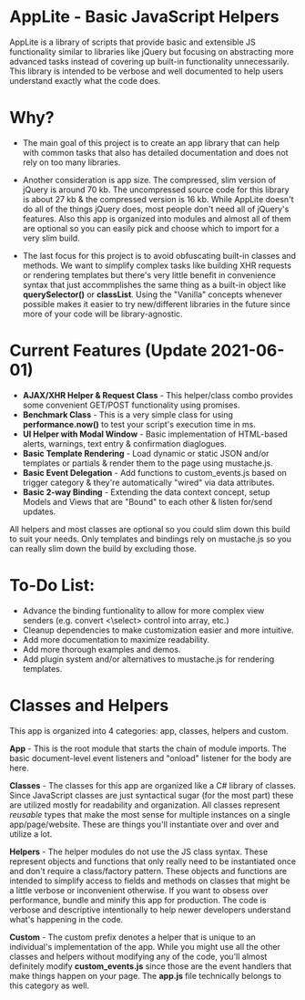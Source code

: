 # AppLite - Basic JavaScript Helpers
AppLite is a library of scripts that provide basic and extensible JS functionality
similar to libraries like jQuery but focusing on abstracting more advanced tasks instead
of covering up built-in functionality unnecessarily. This library is intended to be verbose
and well documented to help users understand exactly what the code does. 

# Why? 
* The main goal of this project is to create an app library that can help with common tasks
that also has detailed documentation and does not rely on too many libraries. 

* Another consideration is app size. The compressed, slim version of jQuery is around 70 kb. 
The uncompressed source code for this library is about 27 kb & the compressed version is 16 kb. While AppLite doesn't do 
all of the things jQuery does, most people don't need all of jQuery's features. Also this app is organized into modules and
almost all of them are optional so you can easily pick and choose which to import for a very slim build. 

* The last focus for this project is to avoid obfuscating built-in classes and methods. We want to simplify complex tasks
like building XHR requests or rendering templates but there's very little benefit in convenience syntax that just accommplishes
the same thing as a built-in object like __querySelector()__ or __classList__. Using the "Vanilla" concepts whenever possible
makes it easier to try new/different libraries in the future since more of your code will be library-agnostic. 


# Current Features (Update 2021-06-01)

* **AJAX/XHR Helper & Request Class** - This helper/class combo provides some convenient GET/POST functionality using promises. 
* **Benchmark Class** - This is a very simple class for using __performance.now()__ to test your script's execution time in ms.
* **UI Helper with Modal Window** - Basic implementation of HTML-based alerts, warnings, text entry & confirmation diaglogues. 
* **Basic Template Rendering** - Load dynamic or static JSON and/or templates or partials & render them to the page using mustache.js. 
* **Basic Event Delegation** - Add functions to custom_events.js based on trigger category & they're automatically "wired" via data attributes. 
* **Basic 2-way Binding** - Extending the data context concept, setup Models and Views that are "Bound" to each other & listen for/send updates. 

All helpers and most classes are optional so you could slim down this build to suit your needs. Only templates and bindings rely on mustache.js so you can really slim down the build by excluding those. 

# To-Do List:  

* Advance the binding funtionality to allow for more complex view senders (e.g. convert <\select> control into array, etc.)
* Cleanup dependencies to make customization easier and more intuitive. 
* Add more documentation to maximize readability.
* Add more thorough examples and demos. 
* Add plugin system and/or alternatives to mustache.js for rendering templates. 

# Classes and Helpers
This app is organized into 4 categories: app, classes, helpers and custom. 

**App** - This is the root module that starts the chain of module imports. The basic document-level
event listeners and "onload" listener for the body are here. 

**Classes** - The classes for this app are organized like a C# library of classes. Since JavaScript classes
are just syntactical sugar (for the most part) these are utilized mostly for readability and organization. 
All classes represent _reusable_ types that make the most sense for multiple instances on a single app/page/website. 
These are things you'll instantiate over and over and utilize a lot. 

**Helpers** - The helper modules do not use the JS class syntax. These represent objects and functions that only really need
to be instantiated once and don't require a class/factory pattern. These objects and functions are intended to simplify access 
to fields and methods on classes that might be a little verbose or inconvenient otherwise. If you want to obsess over performance, bundle and minify this app for production. The code is verbose and descriptive intentionally to help newer developers understand what's happening in the code. 

**Custom** - The custom prefix denotes a helper that is unique to an individual's implementation of the app. While you might use
all the other classes and helpers without modifying any of the code, you'll almost definitely modify __custom_events.js__ since
those are the event handlers that make things happen on your page. The __app.js__ file technically belongs to this category as well. 



